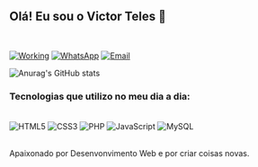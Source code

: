 ## Olá!  Eu sou o Victor Teles 👋

<br>

[![Working](https://img.shields.io/badge/LinkedIn-0077B5?style=for-the-badge&logo=linkedin&logoColor=white)](https://)
[![WhatsApp](https://img.shields.io/badge/WhatsApp-25D366?style=for-the-badge&logo=whatsapp&logoColor=white)](https://)
[![Email](https://img.shields.io/badge/Gmail-D14836?style=for-the-badge&logo=gmail&logoColor=white)](https://mail.google.com/mail/u/victor00007567@gmail.com)

![Anurag's GitHub stats](https://github-readme-stats.vercel.app/api?username=telesfront&show_icons=true&theme=tokyonight)

### Tecnologias que utilizo no meu dia a dia:

<div  style="display: inline_block"><br>
    <img align="center" src="https://img.shields.io/badge/HTML5-E34F26?style=for-the-badge&logo=html5&logoColor=white" alt="HTML5"/>
    <img align="center" src="https://img.shields.io/badge/CSS3-1572B6?style=for-the-badge&logo=css3&logoColor=white" alt="CSS3"/>
        <img align="center" src="https://img.shields.io/badge/PHP-777BB4?style=for-the-badge&logo=php&logoColor=white" alt="PHP"/>
    <img align="center" src="https://img.shields.io/badge/JavaScript-323330?style=for-the-badge&logo=javascript&logoColor=F7DF1E" alt="JavaScript"/>
    <img align="center" src="https://img.shields.io/badge/MySQL-00000F?style=for-the-badge&logo=mysql&logoColor=white" alt="MySQL"/>
</div>

<br>

Apaixonado por Desenvonvimento Web e por criar coisas novas.
